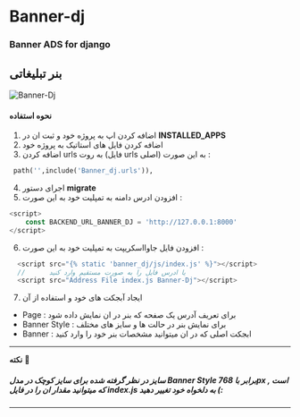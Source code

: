 # Banner-dj
### Banner ADS for django
## بنر تبلیغاتی

![Banner-Dj](https://s6.uupload.ir/files/pizzle_-_google_chrome_8_13_2022_9_28_21_pm_(2)_lwvq.png)

#### نحوه استفاده
1. اضافه کردن اپ به پروژه خود و ثبت ان در **INSTALLED_APPS**
2. اضافه کردن فایل های استاتیک به پروژه خود
3. اضافه کردن urls به روت  (فایل urls اصلی) به این صورت :
 ```python
  path('',include('Banner_dj.urls')),
```
4. اجرای دستور **migrate**
5.  افزودن ادرس دامنه به تمپلیت خود به این صورت :
```javascript 
<script>
    const BACKEND_URL_BANNER_DJ = 'http://127.0.0.1:8000'
</script>
```
6. افزودن فایل جاوااسکریپت به تمپلیت خود به این صورت :
```javascript
  <script src="{% static 'banner_dj/js/index.js' %}"></script>
  //      یا ادرس فایل را به صورت مستقیم وارد کنید 
  <script src="Address File index.js Banner-Dj"></script>
```
7. ایجاد آبجکت های خود و استفاده از آن
- Page : برای تعریف آدرس یک صفحه که بنر در ان نمایش داده شود
- Banner Style :  برای نمایش بنر در حالت ها و سایز های مختلف
- Banner : ابجکت اصلی که در ان میتوانید مشخصات بنر خود را وارد کنید

---
**نکته** 📝 
#####  سایز در نظر گرفته شده برای سایز کوچک در مدل _Banner Style_ برابر با _768px_ است , که میتوانید مقدار ان را در فایل _index.js_ به دلخواه خود تغییر دهید (:
---
